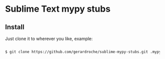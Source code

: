 # Sublime Text mypy stubs

## Install

Just clone it to wherever you like, example:


```sh

$ git clone https://github.com/gerardroche/sublime-mypy-stubs.git .mypy_stubs
```
